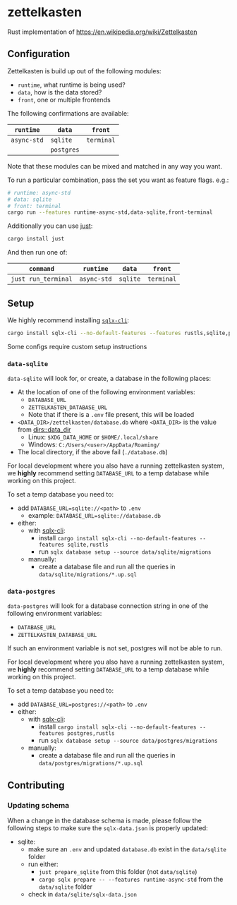 # zettelkasten
Rust implementation of https://en.wikipedia.org/wiki/Zettelkasten

## Configuration

Zettelkasten is build up out of the following modules:
- `runtime`, what runtime is being used?
- `data`, how is the data stored?
- `front`, one or multiple frontends

The following confirmations are available:

|`runtime`  |`data`    |`front`   |
|-----------|----------|----------|
|`async-std`|`sqlite`  |`terminal`|
|           |`postgres`|          |

Note that these modules can be mixed and matched in any way you want.

To run a particular combination, pass the set you want as feature flags. e.g.:
```sh
# runtime: async-std
# data: sqlite
# front: terminal
cargo run --features runtime-async-std,data-sqlite,front-terminal
```

Additionally you can use [just](https://github.com/casey/just):
```sh
cargo install just
```

And then run one of:

|`command`          |`runtime`  |`data`  |`front`   |
|-------------------|-----------|--------|----------|
|`just run_terminal`|`async-std`|`sqlite`|`terminal`|

## Setup

We highly recommend installing [`sqlx-cli`](https://github.com/launchbadge/sqlx/tree/main/sqlx-cli):
```bash
cargo install sqlx-cli --no-default-features --features rustls,sqlite,postgres
```

Some configs require custom setup instructions

### `data-sqlite`

`data-sqlite` will look for, or create, a database in the following places:
- At the location of one of the following environment variables:
  - `DATABASE_URL`
  - `ZETTELKASTEN_DATABASE_URL`
  - Note that if there is a `.env` file present, this will be loaded
- `<DATA_DIR>/zettelkasten/database.db` where `<DATA_DIR>` is the value from [dirs::data_dir](https://docs.rs/dirs/latest/dirs/fn.data_dir.html)
  - Linux: `$XDG_DATA_HOME` or `$HOME/.local/share`
  - Windows: `C:/Users/<user>/AppData/Roaming/`
- The local directory, if the above fail (`./database.db`)

For local development where you also have a running zettelkasten system, we **highly** recommend setting `DATABASE_URL` to a temp database while working on this project.

To set a temp database you need to:
- add `DATABASE_URL=sqlite://<path>` to `.env`
  - example: `DATABASE_URL=sqlite://database.db`
- either:
  - with [sqlx-cli](https://github.com/launchbadge/sqlx/blob/main/sqlx-cli/README.md#sqlx-cli):
    - install `cargo install sqlx-cli --no-default-features --features sqlite,rustls`
    - run `sqlx database setup --source data/sqlite/migrations`
  - manually:
    - create a database file and run all the queries in `data/sqlite/migrations/*.up.sql`

### `data-postgres`

`data-postgres` will look for a database connection string in one of the following environment variables:
- `DATABASE_URL`
- `ZETTELKASTEN_DATABASE_URL`

If such an environment variable is not set, postgres will not be able to run.

For local development where you also have a running zettelkasten system, we **highly** recommend setting `DATABASE_URL` to a temp database while working on this project.

To set a temp database you need to:
- add `DATABASE_URL=postgres://<path>` to `.env`
- either:
  - with [sqlx-cli](https://github.com/launchbadge/sqlx/blob/main/sqlx-cli/README.md#sqlx-cli):
    - install `cargo install sqlx-cli --no-default-features --features postgres,rustls`
    - run `sqlx database setup --source data/postgres/migrations`
  - manually:
    - create a database file and run all the queries in `data/postgres/migrations/*.up.sql`

## Contributing

### Updating schema

When a change in the database schema is made, please follow the following steps to make sure the `sqlx-data.json` is properly updated:
- sqlite:
  - make sure an `.env` and updated `database.db` exist in the `data/sqlite` folder
  - run either:
    - `just prepare_sqlite` from this folder (not `data/sqlite`)
    - `cargo sqlx prepare -- --features runtime-async-std` from the `data/sqlite` folder
  - check in `data/sqlite/sqlx-data.json`
